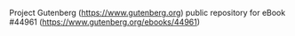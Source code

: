 Project Gutenberg (https://www.gutenberg.org) public repository for eBook #44961 (https://www.gutenberg.org/ebooks/44961)
